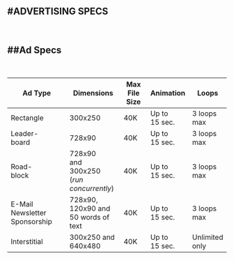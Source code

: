 
<!--Start: left side body-->
#ADVERTISING SPECS
---

<br />

##Ad Specs
---

<br />

|Ad Type|Dimensions|Max File Size|Animation|Loops|
|-------|----------|-------------|---------|-----|
|Rectangle|300x250|40K|Up to<br />15 sec.|3 loops<br />max|
|Leader-<br />board|728x90|40K|Up to<br />15 sec.|3 loops<br />max|
|Road-<br />block|728x90<br />and<br />300x250<br />(<i>run concurrently</i>)|40K|Up to<br />15 sec.|3 loops<br />max|
|E-Mail Newsletter Sponsorship|728x90,<br />120x90 and<br />50 words of text|40K|Up to<br />15 sec.|3 loops<br />max|
|Interstitial|300x250 and<br />640x480 |40K|Up to<br />15 sec.|Unlimited<br />only|


